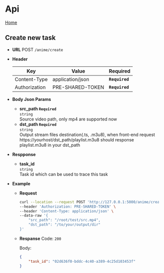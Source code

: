 # Api
[Home](../README.md#api)
## Create new task
* **URL**
    POST `/anime/create`

* **Header**

    | Key | Value | Required |
    | ----| ------| -------- |
    | Content-Type | application/json | **`Required`** |
    | Authorization | PRE-SHARED-TOKEN | **`Required`** |

* **Body Json Params**
    * **src_path `Required`**<br>
        `string`<br>
        Source video path, only mp4 are supported now<br>
    * **dst_path `Required`**<br>
        `string`<br>
        Output stream files destination(.ts, .m3u8), when front-end request https://yourhost/dst_path/playlist.m3u8 should response playlist.m3u8 in your dst_path

* **Respponse**
    * **task_id**<br>
        `string`<br>
        Task id which can be used to trace this task<br>

* **Example**


    * **Request**
        ```zsh
        curl --location --request POST 'http://127.0.0.1:5000/anime/create' \
        --header 'Authorization: PRE-SHARED-TOKEN' \
        --header 'Content-Type: application/json' \
        --data-raw '{
            "src_path": "/root/test/src.mp4",
            "dst_path": "/to/your/output/dir"
        }'
        ```

    * **Respanse**
        Code: `200`

        Body:
        ```json
        {
            "task_id": "02d636f0-bddc-4c40-a389-4c25d103453f"
        }
        ```